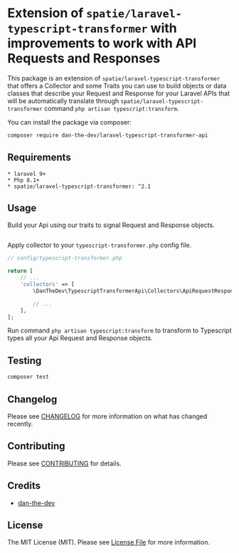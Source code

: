 # Extension of `spatie/laravel-typescript-transformer` with improvements to work with API Requests and Responses

This package is an extension of `spatie/laravel-typescript-transformer` that offers a Collector and some Traits you can use
to build objects or data classes that describe your Request and Response for your Laravel APIs that will be automatically
translate through `spatie/laravel-typescript-transformer` command `php artisan typescript:transform`.

You can install the package via composer:

```bash
composer require dan-the-dev/laravel-typescript-transformer-api
```

## Requirements

    * laravel 9+
    * Php 8.1+
    * spatie/laravel-typescript-transformer: ^2.1

## Usage

Build your Api using our traits to signal Request and Response objects.

```php

```

Apply collector to your `typescript-transformer.php` config file.

```php
// config/typescript-transformer.php

return [
    // ...
    'collectors' => [
        \DanTheDev\TypescriptTransformerApi\Collectors\ApiRequestResponseCollector::class,

        // ...
    ],
];
```

Run command `php artisan typescript:transform` to transform to Typescript types all your Api Request and Response objects.

## Testing

```bash
composer test
```

## Changelog

Please see [CHANGELOG](CHANGELOG.md) for more information on what has changed recently.

## Contributing

Please see [CONTRIBUTING](CONTRIBUTING.md) for details.

## Credits

- [dan-the-dev](https://github.com/dan-the-dev)

## License

The MIT License (MIT). Please see [License File](LICENSE.md) for more information.
